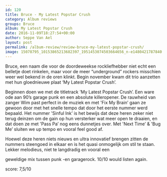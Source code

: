 ```yaml
---
id: 120
title: Bruce - My Latest Popstar Crush
category: Album reviews
groups: Bruce
album: My Latest Popstar Crush
date: 2016-11-09T18:27:54+00:00
author: Seppe Van Ael
layout: post
permalink: /album-review/review-bruce-my-latest-popstar-crush/
image: 15078795_10153865213682397_1951453074503664656_n-e1480421787840.jpg
---
```

Bruce, een naam die voor de doordeweekse rockliefhebber niet echt een belletje doet rinkelen, maar voor de meer “underground” rockers misschien weer wel bekend in de oren klinkt. Begin november kwam dit trio aanzetten met hun gloednieuwe plaat ‘My Latest Popstar Crush’.

Beginnen doen we met de titletrack 'My Latest Popstar Crush’. Een ware ode aan 90’s garage punk en een absolute killeropener. De rauwheid van zanger Wim past perfect in de muziek en met 'Fix My Brain’ gaan ze gewoon door met het snelle tempo dat door het eerste nummer werd bepaald. Het nummer 'Sinful Ink’ is het bewijs dat deze heren zeker niet terug deinzen om de gain op hun versterker wat meer open te draaien, en dat doen ze met 'Pass Pa’ nog eens dunnetjes over. Met 'Next Time’ & 'Bug Me’ sluiten we up tempo en vooral feel good af.

Hoewel deze heren niets nieuws en ultra innovatief brengen zitten de nummers steengoed in elkaar en is het quasi onmogelijk om stil te staan. Lekker melodieus, niet te langdradig en vooral een
  
geweldige mix tussen punk -en garagerock. 10/10 would listen again.

score: 7,5/10